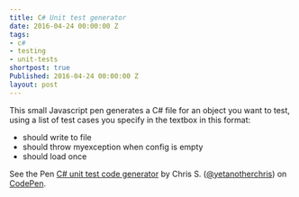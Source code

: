 ```yaml
---
title: C# Unit test generator
date: 2016-04-24 00:00:00 Z
tags:
- c#
- testing
- unit-tests
shortpost: true
Published: 2016-04-24 00:00:00 Z
layout: post
---
```


This small Javascript pen generates a C# file for an object you want to test, using a list of test cases you specify in the textbox in this format:

- should write to file
- should throw myexception when config is empty
- should load once

<p data-height="394" data-theme-id="dark" data-slug-hash="grjQYK" data-default-tab="result" data-user="yetanotherchris" data-embed-version="2" class="codepen">See the Pen <a href="http://codepen.io/yetanotherchris/pen/grjQYK/">C# unit test code generator</a> by Chris S. (<a href="http://codepen.io/yetanotherchris">@yetanotherchris</a>) on <a href="http://codepen.io">CodePen</a>.</p>
<script async src="//assets.codepen.io//assets/embed/ei.js"></script>
